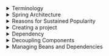 <details>
<summary>Terminology</summary>

Learn the different terms used in the world of Spring.

The following topics are covered:
- Beans
- Autowiring
- Dependency injection
- Inversion of Control
- IoC container
- Bean factory
- Application context

### Beans

Beans are the objects of classes that are managed by Spring. Traditionally, objects used to create their own dependencies, but Spring manages all the dependencies of an object and instantiates the object after injecting the required dependencies. The `@Component` annotation is the most common method of defining beans.

```java
@Component
public class Vehicle {

}
```

### Autowiring

The process of identifying a dependency, looking for a match, and then populating the dependency is called autowiring. The `@Autowired` annotation tells Spring to find and inject a collaborating bean into another. If more than one bean of the same type is available, Spring throws an error. In the following scenario, two beans of type `Operator` are detected by Spring:

```java
@Component
class Arithmetic() {
    @Autowired
    private Operator operator;
    //...
}

@Component
class Addition implements Operator {

}

@Component
class Subtraction implements Operator {

}
```

Spring will not know which bean to inject in the `Arithmetic` bean unless the developer explicitly specifies it.

### Dependency injection

Dependency injection is the process by which Spring looks up the beans that are needed for a particular bean to function and injects them as a dependency. Spring can perform dependency injection by using a **constructor** or by using a **setter method**.

### Inversion of Control

Traditionally, the class which needed the dependency created an instance of the dependency. The class decided when to create the dependency and how to create it. For example, `Engine` class is a dependency of `Vehicle` class, which creates its object:

```java
class Vehicle {
    private Engine engine = new Engine();
    //...
}
```

Spring takes this responsibility from the class and creates the object itself. The developer simply mentions the dependency and the framework takes care of the rest.

```java
class Vehicle {
    private Engine engine;
    //...
}
```

Thus, control moves from the component that needs the dependency to the framework. The framework takes the responsibility for finding out the dependencies of a component, ensuring their availability and injecting them in the component. This process is called **Inversion of Control**.

![01.png](img/01.png)

### IoC container

An **IoC container** is a framework that provides the **Inversion of Control** functionality.

The IoC container manages the beans. For the above-mentioned example, it creates an instance of the `Engine` class, then creates an instance of `Vehicle` class, and then injects the `Engine` object as a dependency into the `Vehicle` object.

```java
class Vehicle {
    private Engine engine;
    //...   
}
```

**IoC container** is a generic term. It is not framework-specific. Spring offers two implementations of the **IoC container**:
1. Bean factory
2. Application context

![02.png](img/02.png)

Both of them are interfaces that have different implementations available. Application context is the typical IoC container in the context of Spring. Spring recommends using it unless there is a memory concern, like in a mobile device. If available memory is low, bean factory should be used.

### Bean factory

The basic version of the Spring IoC container is **bean factory**. It is the legacy IoC container and provides basic management for beans and wiring of dependencies. In Spring, bean factory still exists to provide backward compatibility.

### Application context

**Application context** adds more features to the bean factory that are typically needed by an enterprise application. It is the most important part of the Spring framework. All the core logic of Spring happens here. It includes basic management of beans and wiring of dependencies as provided by the bean factory. Additional features in application context include **Spring AOP** features, **internationalization**, **web application context**, etc.

</details>


<details>
<summary>Spring Architecture</summary>

Discussion of the modular architecture of Spring and popular Spring projects.

The following topics are covered:
- Spring modules
  - Data access / integration
  - Web (MVC / remoting)
  - Test
  - AOP
- Spring projects

Spring is not one big framework. It is broken down into modules. This can be seen in the Maven Dependencies folder, where there are a lot of JAR files instead of just one big JAR.

![03.png](img/03.png)

Spring is built in a modular way and this enables some modules to be used without using the whole framework. It also makes integration with other frameworks easy. The developer can choose which module to use and discard ones that are not required.

### Spring modules

The modules of Spring architecture, grouped together in layers, are shown below:

![04.png](img/04.png)

The Core Container contains the following modules: **Beans**, **Core**, **Context**, and **Spring Expression Language (SpEL)**. These modules provide fundamental functionality of the Spring framework, like **Inversion of Control (IoC)**, **dependency injection**, **internationalization** as well as support for querying the object at run time.

### Data access / integration

Spring has very good integration with data and integration layers, and provides support to interact with databases. It contains modules like **JDBC**, **ORM**, **OXM**, **JMS**, and **Transactions**.
- The JDBC (Java Database Connectivity) module allows the data layer to interact with databases to get data or store data, or to interact with other systems without the need of cumbersome JDBC coding. Spring JDBC is very straightforward as compared to plain JDBC and makes the code very short.
- The ORM (Object Relational Mapping) module provides support to integrate with ORM frameworks including Hibernate and JPA.
- The JMS (Java Messaging Service) module talks to other applications through the queue to produce and consume messages.
- The OXM (object-XML mapping) module makes the object-to-XML transformation easy by providing useful features.
- The transaction management module provides support for successful rollback in case a transaction fails.

### Web (MVC / remoting)

It contains the **Web**, **Servlets**, **Portlets**, and **Sockets** modules to support the creation of a web application. Spring offers a web framework of its own called **Spring MVC**.

### Test

The **Test** module handles the cross-cutting concern of unit testing. The **Spring Test** framework supports testing with **JUnit**, **TestNG**, as well as creating mock objects for testing the code in isolation.

### AOP

The **AOP** module provides **Aspect Oriented Programming** functionality like **method interception** and **pointcuts** as well as **security** and **logging** features. Spring has its own module called **Spring AOP** that offers basic, aspect-oriented programming functionality. Advanced AOP functionality can be implemented through integration with **AspectJ**. AOP features cross-cutting concerns from business logic.

### Spring projects

Spring also provides solutions to different enterprise application problems through **Spring projects**. Some of them are discussed below:

![05.png](img/05.png)

**Spring Boot** is used to develop microservices. It makes developing applications easy through features like startup projects, auto configuration, and actuator. Spring Boot has gained massive popularity since it was first released in 2014.

**Spring Cloud** allows the development of cloud native applications that can be dynamically configured and deployed. It provides functionality for handling common patterns in distributed systems.

**Spring Data** provides consistent access to SQL and NoSQL databases.

**Spring Integration** implements the patterns outlined by the book Enterprise Application Integration Patterns. It allows enterprise applications to be connected easily through messaging and declarative adapters.

**Spring Batch** provides functionality to handle large volumes of data like ability to restart, ability to read from and write to different systems, chunk processing, parallel processing, and transaction management.

**Spring Security** provides security solutions for different applications be it a web application or a REST service. It also provides authentication and authorization features.

**Spring Session** manages session information and makes it easier to share session data between services in the cloud regardless of the platform/container. It also supports multiple sessions in a single browser instance.

**Spring Mobile** offers device detection and progressive rendering options that make mobile web application development easy.

**Spring Android** facilitates the development of Android applications.

</details>


<details>
<summary>Reasons for Sustained Popularity</summary>

Discussion of some factors of Spring that led to its widespread adoption and sustained popularity.

The following topics are covered:
- Flexibility and integration with other frameworks
- Removes plumbing code
- Promotes testable code
- Staying up-to-date

### Flexibility and integration with other frameworks

Spring has a very flexible architecture. Spring modules are not dependent on one another and offer a developer the freedom to pick and choose according to the requirements of the application. Spring projects are designed with very specific purposes in mind.

Spring offers integration with a large number of frameworks. For example, even though Spring offers its own MVC framework, SpringMVC, it also offers integration with other MVC frameworks. Using Spring does not decrease the developer's options.

### Removes plumbing code

Plumbing code not only makes programming longer but also reduces the readability of code. For example, in JDBC programming, a lot of code is required for simple functionality. Connection establishment and exception handling span many lines of code.

Spring removes plumbing code and lets the programmer focus on the application logic. The amount of code written in Spring is negligible. No exception handling code is required because Spring makes all its exceptions unchecked.

### Promotes testable code

Spring framework enables writing testable code. It offers good integration with JUnit and Mockito frameworks, which lets us write unit tests quickly and easily. The core feature of Spring is dependency injection and if it is used properly, writing unit tests for the code becomes very easy.

### Staying up-to-date

Spring is able to stay current and adapt to changes in development. For example, microservices and cloud services have evolved in the last decade. Spring has come up with projects to keep up with the trend, like Spring Boot, which helps with designing microservices.

</details>


<details>
<summary>Creating a project</summary>

There are different ways of creating a Spring project:
1. Follow the **Spring Initializr** instructions: https://start.spring.io/
   - Select the dependencies and create a basic project structure with a **Maven** or **Gradle** build specification. This project is available for download in the form of a zip file to be used in a variety of IDEs like **Eclipse**, **IntelliJ**, etc.
2. Use the **Spring Initializr** plugin for IntelliJ.
3. If using **Maven** for dependency management and you know the dependencies your project will need: <a href="https://search.maven.org/">Search **Maven Central**</a> for the dependencies your project requires. 
4. Refer to the `pom.xml` of this project and copy any dependencies your project requires.

The highlight of Spring Boot is its auto-configuration feature whereby it automatically includes all the dependencies of a project based on property files and JAR classpaths. Spring Boot is basically the Spring framework along with embedded servers. Spring Boot removes the need for XML configuration.

![06.png](img/06.png)

<blockquote>Note: Given the simplicity and ease that Spring Boot provides, we will use it to create our first Spring project.</blockquote>

This project will use a **Maven** build configuration, with **Spring Boot v2.4.3** at the time of this writing.

Any version which is greater than **Spring Boot 2.0** should work for the examples in this project. It is better to avoid `SNAPSHOT` versions as they are alpha or beta versions.

Specify a **GroupId** and **ArtifactId** for the project. This project used the IntelliJ IDE's **New Project** prompts to create these.

![07.png](img/07.png)

Spring Initializr, by default, creates Spring as one of the dependencies of the project, so we do not need to explicitly specify any dependency. Later in this course, we will create projects with dependencies like **Web**, **AOP**, **JDBC**, **JPA**, etc.

![08.png](img/08.png)

When the **Generate** button on the form is clicked, the Initializer creates a zip file that is downloaded by the browser. Unzip this file and place it in a folder on the hard drive.

To import this project in Eclipse, choose **File => Import => Existing Maven Projects**. Search for **Maven** in the search bar if the option isn't visible. Browse to the folder on the hard drive where the unzipped Spring Boot project is placed. The `pom.xml` file can be seen. Select the file and click **Finish** to import the project.

![09.png](img/09.png)

All the dependencies needed to set up the project will be downloaded via the IDE. When the import process finishes, the following hierarchy can be seen:
- `src/main/java` where the Java code will be written. Right now, it contains the project file `<YourAppName>Application.java`
- `src/main/resources` where the application properties are written.
- `src/test/java` where the tests will be written.

![10.png](img/10.png)

The `pom.xml` file contains the project metadata information and lists the dependencies.

If using **Eclipse**, The Maven Dependencies folder contains the jar files of all the dependencies. If you used Initializr, Spring may have automatically added the dependencies `spring-boot-starter`, `spring-context`, `spring-beans`, and `spring-core`, among other dependencies.

![11.png](img/11.png)

When the project dependencies are finished downloading, they can be found in the **External Libraries** folder, if using **IntelliJ**.

The `org.squidmin.spring` package contains the main application, `Application.java`, which contains the `main` method. The `main` method of the `Application` class can be used to execute the Spring Boot application.

In IntelliJ, an easy way to run the main application is to right-click on the `Application.java` file in the **Project View** and select **Run 'Application.main()'**.

![12.png](img/12.png)

This will launch a simple *Spring context*. The program successfully runs and prints some text on the console.

![13.png](img/13.png)

</details>


<details>
<summary>Dependency</summary>

This section discusses the concept of dependency by setting up a simple example using a Spring Boot application.

The following topics are covered:
- Tight coupling

In this section, we will build a movie recommender system and add some logic to it.

A recommender system is a system that filters some entities based on the user's history. Recommender systems also rank these items based on user preferences. The system works by taking an input and then finding items similar to that input.

In this section, we will write the basic code for a movie recommender application. The application will take a movie and recommend other movies similar to it. There are various ways in which recommendations can be found. One method is content-based filtering in which item-to-item similarity is used as a basis for finding matches. So, for a movie like Finding Dory, the system will find movies of the same genre, like Happy Feet, Ice Age, Shark Tale, etc.

![14.png](img/14.png)

1. We will create sub-packages inside the `org.squidmin.spring.basics.movierecommendersystem` package to keep the files for every section separate. This is an optional step. Right-click on the base package, mouse-hover **New =>**, and select **Package**. Then provide the name as `section1` and press **Enter** to create the sub-package.

![15.png](img/15.png)

![16.png](img/16.png)

![17.png](img/17.png)

The package for each section contains the `MovieRecommenderSystemApplication` class containing the main method. This file can simply be copied from the `org.squidmin.spring.basics.movierecommendersystem` package to the newly created package.

![18.png](img/18.png)

2. We will create a class named `RecommenderImplementation` in the section1 sub-package.

![19.png](img/19.png)

![20.png](img/20.png)

The `RecommenderImplementation` class will have a method called `recommendMovies()`, which will find similar movies using a content-based filter and then return the results.

The `recommendMovies()` method takes a movie as input so the input parameter is of type String and returns a list of similar movies. Hence, the return type is String[]. Inside the method, we will use a filter to find similar movies and return the results.

```java
public class RecommenderImplementation {
    public String[] recommendMovies (String movie) {
        return new String[] {"M1", "M2", "M3"};
    }
}
```

We need to hard code the results returned by this method to avoid compile-time errors. The hard coded results will be removed in **step 5**.

Now, we will write the logic of the `recommendMovies()` method in the `RecommenderImplementation` class. As mentioned earlier, we will use a technique called content-based filtering to find movie recommendations. We can implement this technique as a separate class to keep the `recommendMovies()` method independent of the filter implementation.

We will create a new class `ContentBasedFilter` that has a method `getRecommendations()` implementing the logic of the content-based filter. The method returns a list of movies that are relevant to the input, taking into account the user's watch history as well as movies that are similar to the input. We will not make it complex at this step and ignore input arguments like the number of movies to recommend, user's watch history, and the user-movie matrix of ratings.

Our method will have just one input parameter, the movie name, of `String` type. All the steps in finding the relevant movies are performed in this method.

<blockquote>We have hardcoded the results. The <code>getRecommendations()</code> method returns three movies similar to the movie, “<i>Finding Dory</i>”.</blockquote>

```java
public class ContentBasedFilter {
    public String[] getRecommendations(String movie) {
        // TODO: Logic of content based filter
        return new String[] {"Happy Feet", "Ice Age", "Shark Tale"};
    }
}
```

Now, we can use an object of the `ContentBasedFilter` class in the `RecommenderImplementation` class as follows:

Since the `getRecommendations()` method is returning a `String[]`, we can remove our hard-coded results and replace them with the actual ones returned by the method.

In the `MovieRecommenderSystemApplication` class, we will create an object of the `RecommenderImplementation` class and use it to find movie recommendations for the movie, *Finding Dory*, as follows:

```java
import java.util.Arrays;

public class MovieRecommenderSystemApplication {
    public static void main(String[] args) {
        RecommenderImplementation recommender = new RecommenderImplementation();    
        String[] result = recommender.recommendMovies("Finding Dory");
        System.out.println(Arrays.toString(result));
    }
}
```

To make the output readable, we use the `toString()` method after importing `java.util.Arrays`.

The code in the widget below, when executed, returns a list of movies hard-coded in the `ContentBasedFilter` class.

### `MovieRecommenderSystem.java`

```java
package org.squidmin.spring.basics.movierecommendersystem.section1;

import java.util.Arrays;

import org.springframework.boot.autoconfigure.SpringBootApplication;
import org.squidmin.spring.basics.movierecommendersystem.section1.RecommenderImplementation;


@SpringBootApplication
public class MovieRecommenderSystemApplication {

    public static void main(String[] args) {

        //SpringApplication.run(MovieRecommenderSystemApplication.class, args);

        // Create an instance of the RecommenderImplementation class.
        RecommenderImplementation recommender = new RecommenderImplementation();

        // Call the recommendMovies() method to get recommendations.
        String[] result = recommender.recommendMovies("Finding Dory");

        // Display the results.
        System.out.println(Arrays.toString(result));

    }

}
```

### `RecommenderImplementation.java`

```java
package org.squidmin.spring.basics.movierecommendersystem.section1;

import org.squidmin.spring.basics.movierecommendersystem.section1.ContentBasedFilter;

public class RecommenderImplementation {

    public String[] recommendMovies(String movie) {
        // Use content based filter to find similar movies.

        ContentBasedFilter filter = new ContentBasedFilter();
        String[] results = filter.getRecommendations(movie);

        // Return the results.
        //return new String[] {"M1", "M2", "M3"};
        return results;
    }

}
```

### `ContentBasedFilter.java`

```java
package org.squidmin.spring.basics.movierecommendersystem.section1;

public class ContentBasedFilter {
	public String[] getRecommendations(String movie) {
		// Implement logic of content based filter.
		
		// Return movie recommendations.
		return new String[] {"Happy Feet", "Ice Age", "Shark Tale"};
	}
}
```

#### Output

```
[Happy Feet, Ice Age, Shark Tale]
```

### Tight coupling

As can be seen, the `ContentBasedFilter` class is a dependency of the `RecommenderImplementation` class. The `RecommenderImplementation` class needs an object of the `ContentBasedFilter` class to perform its task. This is an example of tight coupling.

![21.png](img/21.png)

If we want to use another filter in place of the content-based filter, we will need to change the code in the `RecommenderImplementation` class.

Consider a scenario where we want to use one type of filter in one situation and another type of filter in another situation. Tight coupling makes this difficult to achieve.

In the simple example above, we created two classes which work together, thus creating a dependency. In a typical enterprise application, there are a large number of objects which work together to provide some end result to the user. This results in a lot of dependencies. Spring is a dependency injection framework that makes the process of managing these dependencies easy.

</details>


<details>
<summary>Decoupling Components</summary>

Discussion of changing tightly coupled code to be loosely coupled.

The following topics are covered:
- Filter interface
- Loose coupling

Right now, the `RecommenderImplementation` class is hard coded to use the `ContentBasedFilter` class. If we need to change the way our application recommends movies, we will need to change the code of the `RecommenderImplementation` class.

Say we want to switch from the `ContentBased` filter to `Collaborative` filter and take into account the preferences of users having a similar watch history.

<figure>
<img src="img/22.png" />
<figcaption align="center"><b>Collaborative filtering</b></figcaption>
</figure>

1. We've created a subpackage called **section2** inside the `org.squidmin.spring.basics.movierecommendersystem` package for the code example shown in this lesson.<br/><br/>The package contains the `MovieRecommenderSystemApplication.java`, `RecommenderImplementation.java`, and `ContentBasedFilter.java` files from the previous lesson.
   <br/><br/>
2. Changing the type of filter from **content based** to **collaborative** would call for a change in the code of the `RecommenderImplementation` class.<br/><br/>First, let's create a class `CollaborativeFilter`, which, like the `ContentBasedFilter` class, has one method `getRecommendations()` as follows:

```java
public class CollaborativeFilter {
    public String[] getRecommendations(String movie) {
        // TODO: Logic of collaborative filter
        return new String[] { };
     }
 }
```

This method recommends a list of movies for “*Finding Dory*” based on the logic of the `CollaborativeFilter` class.

3. If we want to switch to the new filter created in the previous step, we will have to change the code in the `RecommenderImplementation` class as follows:

```java
public class RecommenderImplementation {
    public String[] recommendMovies(String movie) {
        CollaborativeFilter filter = new CollaborativeFilter();
        String[] results = filter.getRecommendations("Finding Dory");
        return results;
    }
}
```

Here, we have created an object of the `CollaborativeFilter` class instead of the `ContentBasedFilter` class. Every time we want to change the filter implementation, we will have to change the code in the `recommendMovies()` method.

### Filter interface

One way to make the code loosely coupled is by using an interface called `Filter`. An interface contains abstract methods whose implementation is left to the classes using it.

The `Filter` interface will have only one method definition.

```java
public interface Filter {
    public String[] getRecommendations(String movie);
}
```

Both `ContentBasedFilter` and `CollaborativeFilter` now implement the `Filter` interface.

```java
public class ContentBasedFilter implements Filter {
    //...
}
```

```java
public class CollaborativeFilter implements Filter {
    //...
}
```

### Loose coupling

Loose coupling can be achieved by making the `RecommenderImplementation` class use the interface instead of one of its implementations. We will create a constructor for the `RecommenderImplementation` class to initialize the `Filter`.

```java
public class RecommenderImplementation {

    // Use the Filter interface to select the filter.
    private Filter filter;
            
    public RecommenderImplementation(Filter filter) {
        super();
        this.filter = filter;
    }

    // Use a filter to find recommendations.
    public String [] recommendMovies (String movie) {
        //...
    }
    
}
```

The method `getRecommendations()` now belongs to the interface. To check which implementation of the interface is being used to get movie recommendations, we can print the name of the filter as follows:

```java
public class RecommenderImplementation {
    // Use the Filter interface to select the filter.
    private Filter filter;

    public RecommenderImplementation(Filter filter) {
        super();
        this.filter = filter;
    }
    
    public String[] recommendMovies(String movie) {
        // Print the name of interface implementation being used.
        System.out.println("Name of the filter in use: " + filter + "\n");

        String[] results = filter.getRecommendations("Finding Dory");

        return results;
    }
}
```

By using the interface instead of an actual implementation, we can dynamically choose which algorithm to use. Our code has now become loosely coupled. In the `MovieRecommenderSystemApplication` file, when we create a `RecommenderImplementation` object, we can pass the name of the filter to use:

#### `MovieRecommenderSystem.java`

```java
package org.squidmin.spring.basics.movierecommendersystem.section2;

import java.util.Arrays;

import org.springframework.boot.autoconfigure.SpringBootApplication;
import org.squidmin.spring.basics.movierecommendersystem.section2.ContentBasedFilter;
import org.squidmin.spring.basics.movierecommendersystem.section2.RecommenderImplementation;

@SpringBootApplication
public class MovieRecommenderSystemApplication {

    public static void main(String[] args) {
        // Passing the name of the filter as a constructor argument.
        RecommenderImplementation recommender = new RecommenderImplementation(new ContentBasedFilter());

        // Call recommendMovies() method to get recommendations.
        String[] result = recommender.recommendMovies("Finding Dory");

        // Display results.
        System.out.println(Arrays.toString(result));
    }

}
```

#### `CollaborativeFilter.java`

```java
package org.squidmin.spring.basics.movierecommendersystem.section2;

import org.squidmin.spring.basics.movierecommendersystem.section2.Filter;

public class CollaborativeFilter implements Filter {
    public String[] getRecommendations(String movie) {
        // TODO: Logic of content based filter
        return new String[]{"Finding Nemo", "Ice Age", "Toy Story"};
    }
}
```

#### `ContentBasedFilter.java`

```java
package org.squidmin.spring.basics.movierecommendersystem.section2;

import org.squidmin.spring.basics.movierecommendersystem.section2.Filter;

public class ContentBasedFilter implements Filter {

    public String[] getRecommendations(String movie) {
        // TODO: Implement the logic of the content based filter.

        // Return movie recommendations.
        return new String[]{"Happy Feet", "Ice Age", "Shark Tale"};
    }

}
```

#### `RecommenderImplementation.java`

```java
package org.squidmin.spring.basics.movierecommendersystem.section2;

import org.squidmin.spring.basics.movierecommendersystem.section2.Filter;

public class RecommenderImplementation {

    // Use the Filter interface to select filter.
    private Filter filter;

    public RecommenderImplementation(Filter filter) {
        super();
        this.filter = filter;
    }

    // Use a filter to find recommendations.
    public String[] recommendMovies(String movie) {
        // Print the name of the interface implementation being used.
        System.out.println("Name of the filter in use: " + filter + "\n");

        String[] results = filter.getRecommendations("Finding Dory");

        return results;
    }

}
```

#### `Filter.java`

```java
package org.squidmin.spring.basics.movierecommendersystem.section2;

public interface Filter {
	public String[] getRecommendations(String movie);
}
```

Let's now change the code to use the `CollaborativeFilter` and see the output change.

In this section we made the `RecommenderImplementation` class independent of the filter implementation. The `RecommenderImplementation` now calls methods of the `Filter` interface.

![23.png](img/23.png)

Now `Filter` is a dependency of `RecommenderImplementation`. We still have to create an object of `RecommenderImplementation` and an object of `Filter` and pass the objects to the constructor.

</details>


<details>
<summary>Managing Beans and Dependencies</summary>

Learn how to use annotations to direct Spring to manage beans and autowire dependencies.

The following topics are covered:
- `@Component`
- `@Autowired`
- `@ComponentScan`
- `@SpringBootApplication`

So far, we have created objects of RecommenderImplementation class and two classes implementing the Filter interface. We are binding the objects together in the constructor. Our code is now loosely coupled as we are passing the name of the filter to be used as a constructor argument.

Spring automates the above process of creating objects and binding them together. It takes the responsibility of creating instances of classes and binding instances based on their dependencies. The instances or objects that Spring manages are called beans. To manage objects and dependencies, Spring requires information about three things:
- Beans
- Dependencies
- Location of beans

1. For the code example shown in this lesson, we have created a sub-package called `section3` inside the package `org.squidmin.spring.basics.movierecommendersystem`. The package contains `MovieRecommenderSystemApplication.java`, `RecommenderImplementation.java`, `ContentBasedFilter.java`, and `CollaborativeFilter.java` files from the previous section.

### `@Component`
- If we want Spring to create and manage objects, we can do so by adding the `@Component` annotation at the beginning of the class and importing `org.springframework.stereotype.Component`. For now, we want Spring to manage objects of `RecommenderImplementation` and `ContentBasedFilter` class only, so we will add the `@Component` annotation at two places in the code:

```java
import org.springframework.stereotype.Component;

@Component
public class RecommenderImplementation {
    //...
}
```

```java
import org.springframework.stereotype.Component;

@Component
public class ContentBasedFilter implements Filter {
    //...
}
```

The Spring container will have two beans, one of type `RecommenderImplementation` and the other of type `ContentBasedFilter`.

![01.png](movierecommendersystem/img/01.png)

### `@Autowired`

- The second thing Spring needs to know is the dependencies of each object. The `@Autowired` annotation is used for this purpose, and we need to import `org.springframework.beans.factory.annotation.Autowired` to be able to use this annotation. In our application, the `ContentBasedFilter` class (which implements the `Filter` interface) is a dependency of the `RecommenderImplementation` class.

```java
import org.springframework.stereotype.Component;
import org.springframework.beans.factory.annotation.Autowired;

@Component
public class RecommenderImplementation {
    @Autowired
    private Filter filter;
    // ...
}
```

The `@Autowired` annotation tells Spring that `RecommenderImplementation` needs an object of type `Filter`. In other words, `Filter` is a dependency of `RecommenderImplementation`.

![02.png](movierecommendersystem/img/02.png)

### `@Autowired`

- The third thing that Spring requires from the developer, is the location of the beans so that it can find them and autowire the dependencies. The `@ComponentScan` annotation is used for this purpose. This annotation can be used with or without arguments. It tells Spring to scan a specific package and all of its sub-packages. In our case, all the files that contain beans are in the same package, `org.squidmin.spring`, so we want Spring to do a component scan on this package. Since we are using Spring Boot, it uses the `@SpringBootApplication` annotation on the `MovieRecommenderSystemApplication` class. This annotation is equivalent to the following three annotations:
- `@Configuration`, which declares a class as the source for bean definitions
- `@EnableAutoConfiguration`, which allows the application to add beans using classpath definitions
- `@ComponentScan`, which directs Spring to search for components in the path specified

![03.png](movierecommendersystem/img/03.png)

Because of the `@SpringBootApplication` annotation, we do not need to use `@ComponentScan` annotation in our code.

### `@SpringBootApplication`

`@SpringBootApplication` tells Spring to scan all the files in the package where the class with this annotation is present. It also scans any sub-packages of the package where it is placed.

When we use the `@Component`, `@Autowired`, and `@SpringBootApplication` annotations, the following line in our code becomes redundant as it is automatically done by Spring:

`RecommenderImplementation recommender = new RecommenderImplementation(new ContentBasedFilter());`

The beans that Spring creates are managed by the **Application Context**. We can get information about a bean from the **Application Context**. The run method returns the `ApplicationContext`, which can be assigned to a variable `appContext`. Then the `getBean()` method of `ApplicationContext` can be used to get the bean of a particular class. We will create a local variable `recommender` and assign the bean to it as follows:

```java
public class MovieRecommenderSystemApplication {
    public static void main(String[] args) {
        // ApplicationContext manages the beans and dependencies.
        ApplicationContext appContext = SpringApplication.run(MovieRecommenderSystemApplication.class, args);

        // Use ApplicationContext to find which filter is being used.
        RecommenderImplementation recommender = appContext.getBean(RecommenderImplementation.class);

        // Call method to get recommendations.
        String[] result = recommender.recommendMovies("Finding Dory");

        // Display results. 
        System.out.println(Arrays.toString(result));
    }
}
```

Instead of us having to create an instance of the RecommenderImplementation class, Spring Application Context creates the beans. We can simply pick it up from there and use it to execute the RecommendMovies method.

This might look complex to a beginner, but consider for a moment an application that has hundreds of beans, each having a number of dependencies. The fact that we do not have to explicitly create beans and manually wire in the dependencies makes the job of a developer very easy.

When we run this application (see the `MovieRecommenderSystemApplication.java` class in the `section3` subdirectory), the output shows that the bean being used is `ContentBasedFilter`. If the `@Component` annotation is used on the `CollaborativeFilter` class instead of the `ContentBasedFilter` class, the output will change accordingly.

To understand what goes on in the background, we will change the logging level to `debug`. This can be done by adding the following to the `application.yml` file in `src/main/resources`:

```yml
Logging:
  level:
    org:
      springframework: debug
```

After adding the above config to `application.yml`, the terminal will display logs of all the actions that are being performed in the background. A summary of the actions is reproduced below:

- `Loading source class...`

  The package is being searched. Spring starts with a component scan to find anything with `@Component` as well as other annotations.

- *Identified candidate component class*...

  Spring identifies two candidates which have the `@Component` annotation as we only used it in two places in our code.

- *Creating shared instance of singleton bean 'movieRecommenderSystemApplication'*...

- *Creating shared instance of singleton bean 'contentBasedFilter'*

  Spring starts creating instances of the beans. It creates beans that do not have any dependency first.

- *Creating shared instance of singleton bean 'recommenderImplementation'*

  *Autowiring by type from bean name ‘recommenderImplementation’ via constructor to bean named ‘contentBasedFilter'*

  Now Spring can autowire the dependency using the constructor that we have provided and creates the `RecommenderImplementation` bean.

- To better understand these annotations, play around with the code below and see what error messages Spring throws when some of the annotations are missing. The error message can be found at the end of the log.

  If we remove `@Component` from the `ContentBasedFilter` class, Spring will throw an error when trying to autowire the dependency saying it required a bean of type `Filter` that could not be found.

  If we remove `@Component` from the `RecommenderImplementation` class as well, we will get an error when trying to execute the `getBean()` method as no beans exist.

  If we add `@Component` to the `CollaborativeFilter` class, Spring will not know which bean of `Filter` type to autowire. It says, “expected single matching bean but found two”.

</details>
